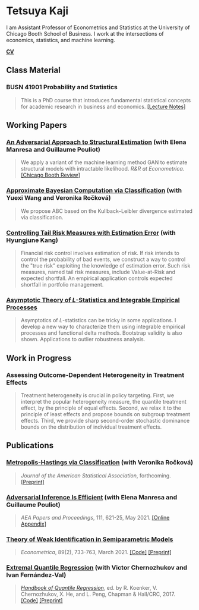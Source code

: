 # Tetsuya Kaji

I am Assistant Professor of Econometrics and Statistics at the University of Chicago Booth School of Business. I work at the intersections of economics, statistics, and machine learning.

[**CV**](https://kajitetsuya.github.io/cv.pdf)

## Class Material

### BUSN 41901 Probability and Statistics

> This is a PhD course that introduces fundamental statistical concepts for academic research in business and economics. [[Lecture Notes]](https://kajitetsuya.github.io/41901notes.pdf)

## Working Papers

### [An Adversarial Approach to Structural Estimation](https://arxiv.org/abs/2007.06169) (with Elena Manresa and Guillaume Pouliot)

> We apply a variant of the machine learning method GAN to estimate structural models with intractable likelihood. _R&R at Econometrica_. [[Chicago Booth Review]](https://review.chicagobooth.edu/economics/2020/article/can-automated-art-forgers-become-economists)

### [Approximate Bayesian Computation via Classification](https://arxiv.org/abs/2111.11507) (with Yuexi Wang and Veronika Ročková)

> We propose ABC based on the Kullback–Leibler divergence estimated via classification.

### [Controlling Tail Risk Measures with Estimation Error](https://kajitetsuya.github.io/risk.pdf) (with Hyungjune Kang)

> Financial risk control involves estimation of risk. If risk intends to control the probability of bad events, we construct a way to control the "true risk" exploiting the knowledge of estimation error. Such risk measures, named tail risk measures, include Value-at-Risk and expected shortfall. An empirical application controls expected shortfall in portfolio management.

### [Asymptotic Theory of _L_-Statistics and Integrable Empirical Processes](https://arxiv.org/abs/1910.07572)

> Asymptotics of _L_-statistics can be tricky in some applications. I develop a new way to characterize them using integrable empirical processes and functional delta methods. Bootstrap validity is also shown. Applications to outlier robustness analysis.

## Work in Progress

### Assessing Outcome-Dependent Heterogeneity in Treatment Effects

> Treatment heterogeneity is crucial in policy targeting. First, we interpret the popular heterogeneity measure, the quantile treatment effect, by the principle of equal effects. Second, we relax it to the principle of least effects and propose bounds on subgroup treatment effects. Third, we provide sharp second-order stochastic dominance bounds on the distribution of individual treatment effects.

## Publications

### [Metropolis-Hastings via Classification](https://doi.org/10.1080/01621459.2022.2060836) (with Veronika Ročková)

> _Journal of the American Statistical Association_, forthcoming. [[Preprint]](https://arxiv.org/abs/2103.04177)

### [Adversarial Inference Is Efficient](https://www.aeaweb.org/articles?id=10.1257/pandp.20211037) (with Elena Manresa and Guillaume Pouliot)

> _AEA Papers and Proceedings_, 111, 621-25, May 2021. [[Online Appendix]](https://www.aeaweb.org/doi/10.1257/pandp.20211037.appx)

### [Theory of Weak Identification in Semiparametric Models](https://doi.org/10.3982/ECTA16413)

> _Econometrica_, 89(2), 733-763, March 2021. [[Code]](https://www.econometricsociety.org/content/supplement-theory-weak-identification-semiparametric-models) [[Preprint]](https://arxiv.org/abs/1908.10478)

### [Extremal Quantile Regression](https://www.taylorfrancis.com/chapters/edit/10.1201/9781315120256-18/extremal-quantile-regression-victor-chernozhukov-iv%C3%A1n-fern%C3%A1ndez-val-tetsuya-kaji) (with Victor Chernozhukov and Ivan Fernández-Val)

> [_Handbook of Quantile Regression_](https://www.crcpress.com/Handbook-of-Quantile-Regression/Koenker-Chernozhukov-He-Peng/p/book/9781498725286), ed. by R. Koenker, V. Chernozhukov, X. He, and L. Peng, Chapman & Hall/CRC, 2017. [[Code]](http://sites.bu.edu/ivanf/files/2016/12/EQR-handbook-code.zip) [[Preprint]](https://arxiv.org/abs/1612.06850)
